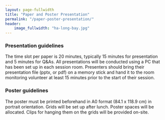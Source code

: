 ```yaml
---
layout: page-fullwidth
title: "Paper and Poster Presentation"
permalink: "/paper-poster-presentation/"
header:
    image_fullwidth: "ha-long-bay.jpg"
---
```


### Presentation guidelines

The time slot per paper is 20 minutes, typically 15 minutes for
presentation and 5 minutes for Q&As. All presentations will be
conducted using a PC that has been set up in each session
room. Presenters should bring their presentation file (pptx, or pdf)
on a memory stick and hand it to the room monitoring volunteer at
least 15 minutes prior to the start of their session.

### Poster guidelines

The poster must be printed beforehand in A0 format (84.1 x 118.9
cm) in portrait orientation. Grids will be set up after lunch. 
Poster spaces will be allocated. Clips for hanging them on the
grids will be provided on-site.
